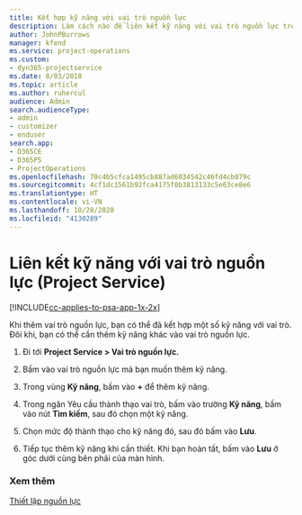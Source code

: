 ```yaml
---
title: Kết hợp kỹ năng với vai trò nguồn lực
description: Làm cách nào để liên kết kỹ năng với vai trò nguồn lực trong Project Service
author: JohnPBurrows
manager: kfend
ms.service: project-operations
ms.custom:
- dyn365-projectservice
ms.date: 8/03/2018
ms.topic: article
ms.author: ruhercul
audience: Admin
search.audienceType:
- admin
- customizer
- enduser
search.app:
- D365CE
- D365PS
- ProjectOperations
ms.openlocfilehash: 70c4b5cfca1495cb887ad6034542c46fd4cb079c
ms.sourcegitcommit: 4cf1dc1561b92fca4175f0b3813133c5e63ce8e6
ms.translationtype: HT
ms.contentlocale: vi-VN
ms.lasthandoff: 10/28/2020
ms.locfileid: "4130289"
---
```

# <a name="associate-skills-with-resource-roles-project-service"></a>Liên kết kỹ năng với vai trò nguồn lực (Project Service)

[!INCLUDE[cc-applies-to-psa-app-1x-2x](../includes/cc-applies-to-psa-app-1x-2x.md)]

Khi thêm vai trò nguồn lực, bạn có thể đã kết hợp một số kỹ năng với vai trò. Đôi khi, bạn có thể cần thêm kỹ năng khác vào vai trò nguồn lực.  
  
1.  Đi tới **Project Service > Vai trò nguồn lực.**  
  
2.  Bấm vào vai trò nguồn lực mà bạn muốn thêm kỹ năng.  
  
3.  Trong vùng **Kỹ năng**, bấm vào **+** để thêm kỹ năng.  
  
4.  Trong ngăn Yêu cầu thành thạo vai trò, bấm vào trường **Kỹ năng**, bấm vào nút **Tìm kiếm**, sau đó chọn một kỹ năng.  
  
5.  Chọn mức độ thành thạo cho kỹ năng đó, sau đó bấm vào **Lưu**.  
  
6.  Tiếp tục thêm kỹ năng khi cần thiết. Khi bạn hoàn tất, bấm vào **Lưu** ở góc dưới cùng bên phải của màn hình.  
  
### <a name="see-also"></a>Xem thêm  
 [Thiết lập nguồn lực](../psa/set-up-resources.md)
